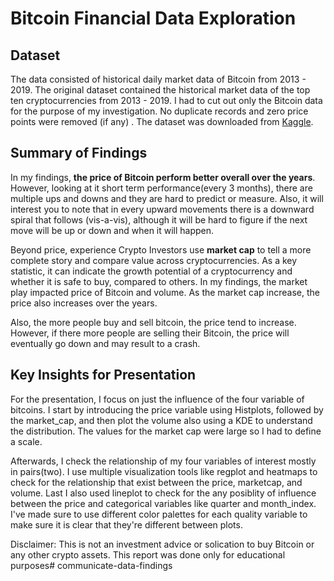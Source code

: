 # Bitcoin Financial Data Exploration

## Dataset

The data consisted of historical daily market data of Bitcoin from 2013 - 2019. The original dataset contained the historical market data of the top ten cryptocurrencies from 2013 - 2019. I had to cut out only the Bitcoin data for the purpose of my investigation. No duplicate records and zero price points were removed (if any) . The dataset was downloaded from [Kaggle](https://www.kaggle.com/datasets/philmohun/cryptocurrency-financial-data).


## Summary of Findings

In my findings, **the price of Bitcoin perform better overall over the years**. However, looking at it short term performance(every 3 months), there are multiple ups and downs and they are hard to predict or measure. Also, it will interest you to note that in every upward movements there is a downward spiral that follows (vis-a-vis), although it will be hard to figure if the next move will be up or down and when it will happen.

Beyond price, experience Crypto Investors use **market cap** to tell a more complete story and compare value across cryptocurrencies. As a key statistic, it can indicate the growth potential of a cryptocurrency and whether it is safe to buy, compared to others. In my findings, the market play impacted price of Bitcoin and volume. As the market cap increase, the price also increases over the years.

Also, the more people buy and sell bitcoin, the price tend to increase. However, if there more people are selling their Bitcoin, the price will eventually go down and may result to a crash.


## Key Insights for Presentation

For the presentation, I focus on just the influence of the four variable of bitcoins. I start by introducing the
price variable using Histplots, followed by the market_cap, and then plot the volume also using a KDE to understand the distribution. The values for the market cap were large so I had to define a scale.

Afterwards, I check the relationship of my four variables of interest mostly in pairs(two). I use multiple visualization tools like regplot and heatmaps to check for the relationship that exist between the price, marketcap, and volume. Last I also used lineplot to check for the any posiblity of influence between the price and categorical variables like quarter and month_index. I've made
sure to use different color palettes for each quality variable to make sure it
is clear that they're different between plots.

Disclaimer: This is not an investment advice or solication to buy Bitcoin or any other crypto assets. This report was done only for educational purposes# communicate-data-findings
